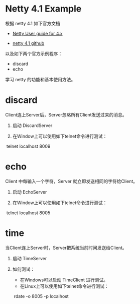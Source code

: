 # Netty 4.1 Example

根据 netty 4.1 如下官方文档

- [Netty User guide for 4.x](https://netty.io/wiki/user-guide-for-4.x.html)

- [netty 4.1 github](https://github.com/netty/netty/)

以及如下两个官方示例程序：

- discard
- echo

学习 netty 的功能和基本使用方法。

# discard

Client连上Server后，Server忽略所有Client发送过来的消息。

1. 启动 DiscardServer

2. 在Window上可以使用如下telnet命令进行测试：

   

​        telnet localhost 8009



# echo

Client 中每输入一个字符，Server 就立即发送相同的字符给Client。

1. 启动 EchoServer

2. 在Window上可以使用如下telnet命令进行测试：

   

​        telnet localhost 8005



# time

当Client连上Server时，Server把系统当前时间发送给Client。

1. 启动 TimeServer

2. 如何测试：

   - 在Windows可以启动 TimeClient 进行测试。
   - 在Linux上可以使用如下telnet命令进行测试：

   

   ​	rdate -o 8005 -p localhost





